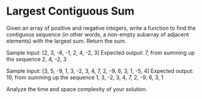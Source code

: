 # Largest Contiguous Sum

Given an array of positive and negative integers, write a function to
find the contiguous sequence (in other words, a non-empty subarray of
adjacent elements) with the largest sum. Return the sum.

Sample input: [2, 3, -8, -1, 2, 4, -2, 3]
Expected output: 7, from summing up the sequence 2, 4, -2, 3

Sample input: [3, 5, -9, 1, 3, -2, 3, 4, 7, 2, -9, 6, 3, 1, -5, 4] 
Expected output: 19, from summing up the sequence 1, 3, -2, 3, 4, 7, 2,
-9, 6, 3, 1

Analyze the time and space complexity of your solution.
